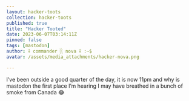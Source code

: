 ```yaml
---
layout: hacker-toots
collection: hacker-toots
published: true
title: "Hacker Tooted"
date: 2023-06-07T03:14:11Z
pinned: false
tags: [mastodon]
author: ⸸ commander ░ nova ⸸ :~$
avatar: /assets/media_attachments/hacker-nova.png

---
```


<p>I’ve been outside a good quarter of the day, it is now 11pm and why is mastodon the first place I’m hearing I may have breathed in a bunch of smoke from Canada 😂</p>


